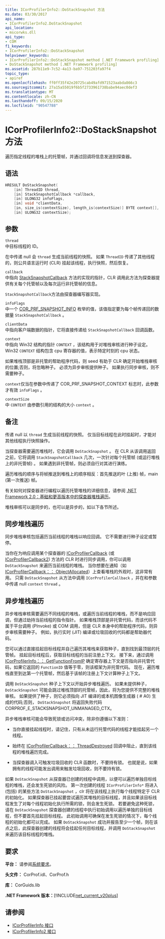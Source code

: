 ```yaml
---
title: ICorProfilerInfo2::DoStackSnapshot 方法
ms.date: 03/30/2017
api_name:
- ICorProfilerInfo2.DoStackSnapshot
api_location:
- mscorwks.dll
api_type:
- COM
f1_keywords:
- ICorProfilerInfo2::DoStackSnapshot
helpviewer_keywords:
- ICorProfilerInfo2::DoStackSnapshot method [.NET Framework profiling]
- DoStackSnapshot method [.NET Framework profiling]
ms.assetid: 287b11e9-7c52-4a13-ba97-751203fa97f4
topic_type:
- apiref
ms.openlocfilehash: ff0ff35f42e20725cab49afd971523aabda866c3
ms.sourcegitcommit: 27a15a55019f6b5f2733961738babe94aec0def3
ms.translationtype: MT
ms.contentlocale: zh-CN
ms.lasthandoff: 09/15/2020
ms.locfileid: "90547788"
---
```

# <a name="icorprofilerinfo2dostacksnapshot-method"></a>ICorProfilerInfo2::DoStackSnapshot 方法
遍历指定线程的堆栈上的托管帧，并通过回调将信息发送到探查器。  
  
## <a name="syntax"></a>语法  
  
```cpp  
HRESULT DoStackSnapshot(  
    [in] ThreadID thread,  
    [in] StackSnapshotCallback *callback,  
    [in] ULONG32 infoFlags,  
    [in] void *clientData,  
    [in, size_is(contextSize), length_is(contextSize)] BYTE context[],  
    [in] ULONG32 contextSize);  
```  
  
## <a name="parameters"></a>参数  
 `thread`  
 中目标线程的 ID。  
  
 在中传递 null 会 `thread` 生成当前线程的快照。 如果 `ThreadID` 传递了其他线程的，则公共语言运行时 (CLR) 挂起该线程，执行快照，然后恢复。  
  
 `callback`  
 中指向 [StackSnapshotCallback](stacksnapshotcallback-function.md) 方法的实现的指针，CLR 调用此方法为探查器提供有关每个托管帧以及每次运行非托管帧的信息。  
  
 `StackSnapshotCallback`方法由探查器编写器实现。  
  
 `infoFlags`  
 中一个 [COR_PRF_SNAPSHOT_INFO](cor-prf-snapshot-info-enumeration.md) 枚举的值，该值指定要为每个帧传递回的数据量 `StackSnapshotCallback` 。  
  
 `clientData`  
 中指向客户端数据的指针，它将直接传递给 `StackSnapshotCallback` 回调函数。  
  
 `context`  
 中指向 Win32 结构的指针 `CONTEXT` ，该结构用于对堆栈审核进行种子设定。 Win32 `CONTEXT` 结构包含 cpu 寄存器的值，表示特定时刻的 cpu 状态。  
  
 如果堆栈顶部是非托管的帮助程序代码，则 seed 有助于 CLR 确定开始堆栈审核的位置;否则，将忽略种子。 必须为异步审核提供种子。 如果执行同步审核，则不需要种子。  
  
 `context`仅当在参数中传递了 COR_PRF_SNAPSHOT_CONTEXT 标志时，此参数才有效 `infoFlags` 。  
  
 `contextSize`  
 中 `CONTEXT` 由参数引用的结构的大小 `context` 。  
  
## <a name="remarks"></a>备注  
 传递 null 以 `thread` 生成当前线程的快照。 仅当目标线程在此时挂起时，才能对其他线程执行快照操作。  
  
 当探查器需要遍历堆栈时，它会调用 `DoStackSnapshot` 。 在 CLR 从该调用返回之前，它将调用 `StackSnapshotCallback` 几次，一次针对每个托管帧 (或运行堆栈上的非托管帧) 。 如果遇到非托管帧，则必须自行对其进行演练。  
  
 遍历堆栈的顺序与将帧推送到堆栈上的顺序相反：首先推送的叶 (上推) 帧，main (第一次推送) 帧。  
  
 有关如何对探查器进行编程以遍历托管堆栈的详细信息，请参阅 [.NET Framework 2.0：基础和更高版本中的探查器堆栈遍历](/previous-versions/dotnet/articles/bb264782(v=msdn.10))。  
  
 堆栈审核可以是同步的，也可以是异步的，如以下各节所述。  
  
## <a name="synchronous-stack-walk"></a>同步堆栈遍历  
 同步堆栈审核包括遍历当前线程的堆栈以响应回调。 它不需要进行种子设定或暂停。  
  
 当你在为响应调用某个探查器的 [ICorProfilerCallback](icorprofilercallback-interface.md) (或 [ICorProfilerCallback2](icorprofilercallback2-interface.md)) 方法的 CLR 时进行同步调用，你可以调用 `DoStackSnapshot` 来遍历当前线程的堆栈。 当你想要在通知（如 [ICorProfilerCallback：： ObjectAllocated](icorprofilercallback-objectallocated-method.md)）上查看堆栈的外观时，这非常有用。 只需 `DoStackSnapshot` 从方法中调用 `ICorProfilerCallback` ，并在和参数中传递 null `context` `thread` 。  
  
## <a name="asynchronous-stack-walk"></a>异步堆栈遍历  
 异步堆栈审核需要遍历不同线程的堆栈，或遍历当前线程的堆栈，而不是响应回调，但通过劫持当前线程的指令指针。 如果堆栈顶部是非托管代码，而该代码不属于平台调用 (PInvoke) 或 COM 调用，但是 CLR 本身中的帮助程序代码，则异步审核需要种子。 例如，执行实时 (JIT) 编译或垃圾回收的代码都是帮助器代码。  
  
 您可以通过直接挂起目标线程并自己遍历其堆栈来获取种子，直到找到最顶层的托管帧。 挂起目标线程后，获取目标线程的当前注册上下文。 接下来，通过调用 [ICorProfilerInfo：： GetFunctionFromIP](icorprofilerinfo-getfunctionfromip-method.md) 确定寄存器上下文是否指向非托管代码，如果它返回的 `FunctionID` 值等于零，则该框架为非托管代码。 现在，遍历堆栈直至到达第一个托管帧，然后基于该帧的注册上下文计算种子上下文。  
  
 调用 `DoStackSnapshot` 种子上下文以开始异步堆栈遍历。 如果未提供种子， `DoStackSnapshot` 可能会跳过堆栈顶部的托管帧，因此，将为您提供不完整的堆栈审核。 如果提供了种子，则它必须指向 JIT 编译的或本机图像生成器 ( # A0) 生成的代码;否则， `DoStackSnapshot` 将返回失败代码 CORPROF_E_STACKSNAPSHOT_UNMANAGED_CTX。  
  
 异步堆栈审核可能会导致死锁或访问冲突，除非你遵循以下准则：  
  
- 当你直接挂起线程时，请记住，只有从未运行托管代码的线程才能挂起另一个线程。  
  
- 始终在 [ICorProfilerCallback：： ThreadDestroyed](icorprofilercallback-threaddestroyed-method.md) 回调中阻止，直到该线程的堆栈遍历完成。  
  
- 当探查器调入可触发垃圾回收的 CLR 函数时，不要持有锁。 也就是说，如果拥有的线程可能发出调用来触发垃圾回收，则不要持有锁。  
  
 如果 `DoStackSnapshot` 从探查器已创建的线程中调用，以便可以遍历单独目标线程的堆栈，还会发生死锁的风险。 第一次创建的线程 `ICorProfilerInfo*` 将进入 (包括) 的某些方法 `DoStackSnapshot` ，clr 将在该线程上执行每个线程特定于 CLR 的初始化。 如果探查器已挂起要尝试遍历其堆栈的目标线程，并且如果该目标线程发生了对每个线程初始化执行所需的锁，则会发生死锁。 若要避免这种死锁，请在 `DoStackSnapshot` 探查器创建的线程中执行初始调用以遍历单独的目标线程，但不要首先挂起目标线程。 此初始调用可确保在发生死锁的情况下，每个线程的初始化都可以完成。 如果 `DoStackSnapshot` 成功并报告至少一个帧，则在该点之后，此探查器创建的线程将会挂起任何目标线程，并调用 `DoStackSnapshot` 来遍历该目标线程的堆栈。  
  
## <a name="requirements"></a>要求  
 **平台：** 请参阅[系统要求](../../get-started/system-requirements.md)。  
  
 **头文件：** CorProf.idl、CorProf.h  
  
 **库：** CorGuids.lib  
  
 **.NET Framework 版本：**[!INCLUDE[net_current_v20plus](../../../../includes/net-current-v20plus-md.md)]  
  
## <a name="see-also"></a>请参阅

- [ICorProfilerInfo 接口](icorprofilerinfo-interface.md)
- [ICorProfilerInfo2 接口](icorprofilerinfo2-interface.md)
